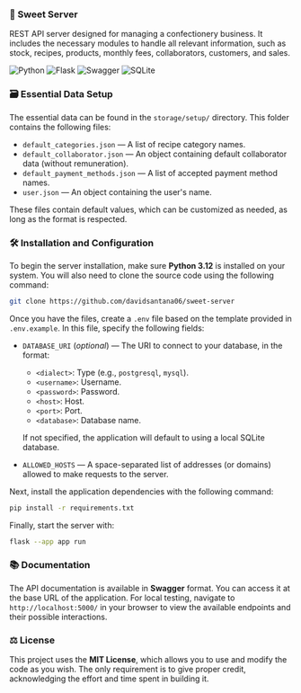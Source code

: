 ### 🧁 Sweet Server

REST API server designed for managing a confectionery business. It includes the necessary modules to handle all relevant information, such as stock, recipes, products, monthly fees, collaborators, customers, and sales.

![Python](https://img.shields.io/badge/python-3670A0?style=for-the-badge&logo=python&logoColor=ffdd54)
![Flask](https://img.shields.io/badge/flask-%23000.svg?style=for-the-badge&logo=flask&logoColor=white)
![Swagger](https://img.shields.io/badge/-Swagger-%23Clojure?style=for-the-badge&logo=swagger&logoColor=white)
![SQLite](https://img.shields.io/badge/sqlite-%2307405e.svg?style=for-the-badge&logo=sqlite&logoColor=white)

### 🗃️ Essential Data Setup

The essential data can be found in the `storage/setup/` directory. This folder contains the following files:

- `default_categories.json` — A list of recipe category names.
- `default_collaborator.json` — An object containing default collaborator data (without remuneration).
- `default_payment_methods.json` — A list of accepted payment method names.
- `user.json` — An object containing the user's name.

These files contain default values, which can be customized as needed, as long as the format is respected.

### 🛠️ Installation and Configuration

To begin the server installation, make sure **Python 3.12** is installed on your system. You will also need to clone the source code using the following command:

```bash
git clone https://github.com/davidsantana06/sweet-server
```

Once you have the files, create a `.env` file based on the template provided in `.env.example`. In this file, specify the following fields:

- `DATABASE_URI` (*optional*) — The URI to connect to your database, in the format:
  - `<dialect>`: Type (e.g., `postgresql`, `mysql`).
  - `<username>`: Username.
  - `<password>`: Password.
  - `<host>`: Host.
  - `<port>`: Port.
  - `<database>`: Database name.

  If not specified, the application will default to using a local SQLite database.

- `ALLOWED_HOSTS` — A space-separated list of addresses (or domains) allowed to make requests to the server.

Next, install the application dependencies with the following command:

```bash
pip install -r requirements.txt
```

Finally, start the server with:

```bash
flask --app app run
```

### 📚 Documentation

The API documentation is available in **Swagger** format. You can access it at the base URL of the application. For local testing, navigate to `http://localhost:5000/` in your browser to view the available endpoints and their possible interactions.

### ⚖️ License

This project uses the **MIT License**, which allows you to use and modify the code as you wish. The only requirement is to give proper credit, acknowledging the effort and time spent in building it.
